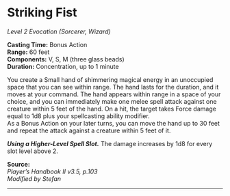 # Striking Fist
*Level 2 Evocation (Sorcerer, Wizard)*

**Casting Time:** Bonus Action  
**Range:** 60 feet  
**Components:** V, S, M (three glass beads)  
**Duration:** Concentration, up to 1 minute  

You create a Small hand of shimmering magical energy in an unoccupied space that you can see within range. The hand lasts for the duration, and it moves at your command. The hand appears within range in a space of your choice, and you can immediately make one melee spell attack against one creature within 5 feet of the hand. On a hit, the target takes Force damage equal to 1d8 plus your spellcasting ability modifier.  
As a Bonus Action on your later turns, you can move the hand up to 30 feet and repeat the attack against a creature within 5 feet of it.

***Using a Higher-Level Spell Slot.*** The damage increases by 1d8 for every slot level above 2.

**Source:**  
*Player’s Handbook II v3.5, p.103*  
*Modified by Stefan*  


---